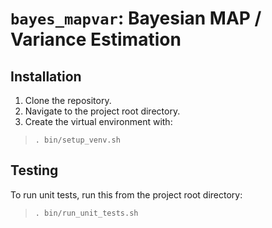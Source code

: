 `bayes_mapvar`: Bayesian MAP / Variance Estimation
=================================================================

Installation
------------
1. Clone the repository.
2. Navigate to the project root directory.
3. Create the virtual environment with:
> `. bin/setup_venv.sh`

Testing
-------
To run unit tests, run this from the project root directory:
> `. bin/run_unit_tests.sh`
